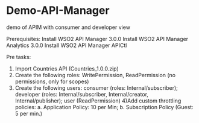 # Demo-API-Manager
demo of APIM with consumer and developer view

Prerequisites:
Install WSO2 API Manager 3.0.0 
Install WSO2 API Manager Analytics 3.0.0
Install WSO2 API Manager APICtl


Pre tasks:

1) Import Countries API (Countries_1.0.0.zip)
2) Create the following roles:
  WritePermission, ReadPermission (no permissions, only for scopes)
3) Create the following users:
  consumer (roles: Internal/subscriber); developer (roles: Internal/subscriber, Internal/creator, Internal/publisher); user (ReadPermission)
4)Add custom throttling policies:
  a. Application Policy: 10 per Min; 
  b. Subscription Policy (Guest: 5 per min.)



